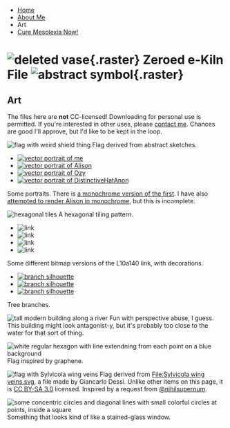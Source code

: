 -   [Home](index.html)
-   [About Me](about.html)
-   Art
-   [Cure Mesolexia Now!](mesolexia.html)

![deleted vase](icon_58.png){.raster} Zeroed e-Kiln File ![abstract symbol](51_square.png){.raster}
===================================================================================================

<div id="main">

Art
---

The files here are **not** CC-licensed! Downloading for personal use is
permitted. If you're interested in other uses, please [contact
me](about.html). Chances are good I'll approve, but I'd like to be kept
in the loop.

<div class="big_image">

![flag with weird shield thing](circle_flag.svg)
Flag derived from abstract sketches.

</div>

<div class="big_image">

-   [![vector portrait of
    me](9KB_fixed.svg "Ilzolende Kiefer")](9KB_fixed.svg)
-   [![vector portrait of
    Alison](alison_morais.svg "Alison Morais")](alison_morais.svg)
-   [![vector portrait of
    Ozy](ozy_400_500.svg "Ozy Frantz")](ozy_400_500.svg)
-   [![vector portrait of
    DistinctiveHatAnon](dhat.svg "DistinctiveHatAnon")](dhat.svg)

Some portraits. There is [a monochrome version of the
first](monochrome-on-mulberry.svg). I have also [attempted to render
Alison in monochrome](monochromizing_2016-01-09.svg), but this is
incomplete.

</div>

<div class="big_image">

<span class="raster">![hexagonal tiles](hex_pattern.gif)</span>
A hexagonal tiling pattern.

</div>

<div class="big_image">

-   <span class="raster">![link](L10a140_1.gif)</span>
-   <span class="raster">![link](L10a140_2.gif)</span>
-   <span class="raster">![link](L10a140_3.gif)</span>
-   <span class="raster">![link](L10a140_4.gif)</span>

Some different bitmap versions of the L10a140 link, with decorations.

</div>

<div class="big_image">

-   [![branch silhouette](branches_1.svg)](branches_1.svg)
-   [![branch silhouette](branches_2.svg)](branches_2.svg)
-   [![branch silhouette](branches_3.svg)](branches_3.svg)

Tree branches.

</div>

<div class="big_image">

<span class="raster">![tall modern building along a
river](HQ.svg)</span>
Fun with perspective abuse, I guess. This building might look
antagonist-y, but it's probably too close to the water for that sort of
thing.

</div>

<div class="big_image">

<span class="raster">![white regular hexagon with line extendning from
each point on a blue background](graphene-flag.svg)</span>
Flag inspired by graphene.

</div>

<div class="big_image">

![flag with Sylvicola wing veins](gnats.svg)
Flag derived from [File:Sylvicola wing
veins.svg](https://en.wikipedia.org/wiki/File:Sylvicola_wing_veins.svg),
a file made by Giancarlo Dessì. Unlike other items on this page, it is
[CC BY-SA 3.0](https://creativecommons.org/licenses/by-sa/3.0/deed.en)
licensed. Inspired by a request from
[@nihilsupernum](http://nihilsupernum.tumblr.com).

</div>

<div class="big_image">

<span class="raster">![some concentric circles and diagonal lines with
small colorful circles at points, inside a
square](eightfold3.svg)</span>
Something that looks kind of like a stained-glass window.

</div>

</div>
